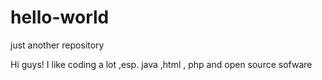 # hello-world
just another repository

Hi guys! I like coding a lot ,esp. java ,html , php and open source sofware
